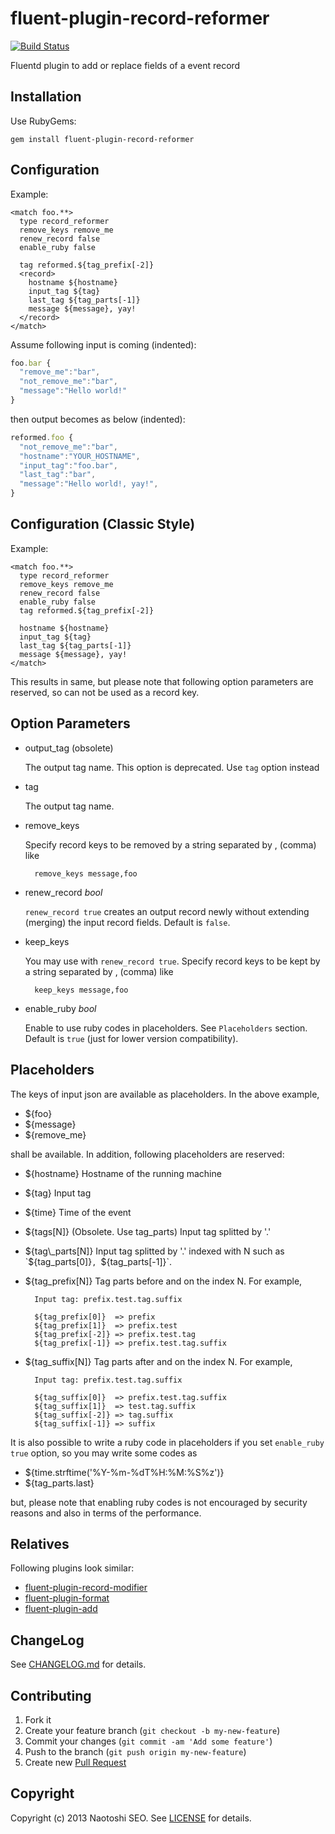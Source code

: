# fluent-plugin-record-reformer

[![Build Status](https://secure.travis-ci.org/sonots/fluent-plugin-record-reformer.png?branch=master)](http://travis-ci.org/sonots/fluent-plugin-record-reformer)

Fluentd plugin to add or replace fields of a event record

## Installation

Use RubyGems:

    gem install fluent-plugin-record-reformer

## Configuration

Example:

    <match foo.**>
      type record_reformer
      remove_keys remove_me
      renew_record false
      enable_ruby false
      
      tag reformed.${tag_prefix[-2]}
      <record>
        hostname ${hostname}
        input_tag ${tag}
        last_tag ${tag_parts[-1]}
        message ${message}, yay!
      </record>
    </match>

Assume following input is coming (indented):

```js
foo.bar {
  "remove_me":"bar",
  "not_remove_me":"bar",
  "message":"Hello world!"
}
```

then output becomes as below (indented):

```js
reformed.foo {
  "not_remove_me":"bar",
  "hostname":"YOUR_HOSTNAME",
  "input_tag":"foo.bar",
  "last_tag":"bar",
  "message":"Hello world!, yay!",
}
```

## Configuration (Classic Style)

Example:

    <match foo.**>
      type record_reformer
      remove_keys remove_me
      renew_record false
      enable_ruby false
      tag reformed.${tag_prefix[-2]}
      
      hostname ${hostname}
      input_tag ${tag}
      last_tag ${tag_parts[-1]}
      message ${message}, yay!
    </match>

This results in same, but please note that following option parameters are reserved, so can not be used as a record key.

## Option Parameters

- output_tag (obsolete)

    The output tag name. This option is deprecated. Use `tag` option instead

- tag

    The output tag name. 

- remove_keys

    Specify record keys to be removed by a string separated by , (comma) like

        remove_keys message,foo

- renew_record *bool*

    `renew_record true` creates an output record newly without extending (merging) the input record fields. Default is `false`.

- keep_keys

    You may use with `renew_record true`. Specify record keys to be kept by a string separated by , (comma) like

        keep_keys message,foo

- enable_ruby *bool*

    Enable to use ruby codes in placeholders. See `Placeholders` section.
    Default is `true` (just for lower version compatibility). 

## Placeholders

The keys of input json are available as placeholders. In the above example, 

* ${foo}
* ${message}
* ${remove_me}

shall be available. In addition, following placeholders are reserved: 

* ${hostname} Hostname of the running machine
* ${tag} Input tag
* ${time} Time of the event
* ${tags[N]} (Obsolete. Use tag\_parts) Input tag splitted by '.'
* ${tag\_parts[N]} Input tag splitted by '.' indexed with N such as `${tag_parts[0]}`, `${tag_parts[-1]}`. 
* ${tag\_prefix[N]} Tag parts before and on the index N. For example,

        Input tag: prefix.test.tag.suffix
        
        ${tag_prefix[0]}  => prefix
        ${tag_prefix[1]}  => prefix.test
        ${tag_prefix[-2]} => prefix.test.tag
        ${tag_prefix[-1]} => prefix.test.tag.suffix

* ${tag\_suffix[N]} Tag parts after and on the index N. For example,

        Input tag: prefix.test.tag.suffix
    
        ${tag_suffix[0]}  => prefix.test.tag.suffix
        ${tag_suffix[1]}  => test.tag.suffix
        ${tag_suffix[-2]} => tag.suffix
        ${tag_suffix[-1]} => suffix

It is also possible to write a ruby code in placeholders if you set `enable_ruby true` option, so you may write some codes as

* ${time.strftime('%Y-%m-%dT%H:%M:%S%z')}
* ${tag\_parts.last}

but, please note that enabling ruby codes is not encouraged by security reasons and also in terms of the performance.

## Relatives

Following plugins look similar:

* [fluent-plugin-record-modifier](https://github.com/repeatedly/fluent-plugin-record-modifier)
* [fluent-plugin-format](https://github.com/mach/fluent-plugin-format)
* [fluent-plugin-add](https://github.com/yu-yamada/fluent-plugin-add)

## ChangeLog

See [CHANGELOG.md](CHANGELOG.md) for details.

## Contributing

1. Fork it
2. Create your feature branch (`git checkout -b my-new-feature`)
3. Commit your changes (`git commit -am 'Add some feature'`)
4. Push to the branch (`git push origin my-new-feature`)
5. Create new [Pull Request](../../pull/new/master)

## Copyright

Copyright (c) 2013 Naotoshi SEO. See [LICENSE](LICENSE) for details.
